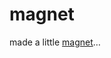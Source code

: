 <!--
  id: 262
  date: 2004-01-17T16:41:20
  modified: 2004-01-17T16:41:20
  slug: magnet
  type: post
  excerpt: <p>made a little magnet&#8230;</p>
  categories: Director
  tags: 
  inCv: 
  inPortfolio: 
  dateFrom: 
  dateTo: 
-->

# magnet

<p>made a little <a href="javascript:openPopup(%20%22%20gameref.html?game/magnet.dcr&amp;400&amp;400&amp;magnet&amp;:%20%22,0,0,5,5)" alt="">magnet</a>&#8230;</p>